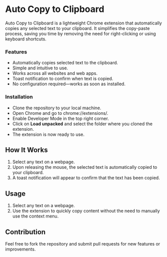 <h1>Auto Copy to Clipboard</h1>
<p>Auto Copy to Clipboard is a lightweight Chrome extension that automatically copies any selected text to your clipboard. It simplifies the copy-paste process, saving you time by removing the need for right-clicking or using keyboard shortcuts.</p>
<h3>Features</h3>
<ul>
  <li>Automatically copies selected text to the clipboard.</li>
  <li>Simple and intuitive to use.</li>
  <li>Works across all websites and web apps.</li>
  <li>Toast notification to confirm when text is copied.</li>
  <li>No configuration required—works as soon as installed.</li>
</ul>
<h3>Installation</h3>
<ul>
  <li>Clone the repository to your local machine.</li>
  <li>Open Chrome and go to chrome://extensions/.</li>
  <li>Enable Developer Mode in the top right corner.</li>
  <li>Click on <b>Load unpacked</b> and select the folder where you cloned the extension.</li>
  <li>The extension is now ready to use.</li>
</ul>
<h2>How It Works</h2>
<ol>
  <li>Select any text on a webpage.</li>
  <li>Upon releasing the mouse, the selected text is automatically copied to your clipboard.</li>
  <li>A toast notification will appear to confirm that the text has been copied.</li>
</ol>

<h2>Usage</h2>
<ol>
  <li>Select any text on a webpage.</li>
  <li>Use the extension to quickly copy content without the need to manually use the context menu.</li>
</ol>

<h2>Contribution</h2>
<p>Feel free to fork the repository and submit pull requests for new features or improvements.</p>

